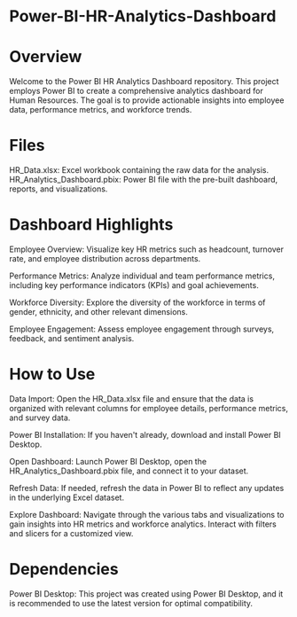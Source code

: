 # Power-BI-HR-Analytics-Dashboard

# Overview
Welcome to the Power BI HR Analytics Dashboard repository. This project employs Power BI to create a comprehensive analytics dashboard for Human Resources. The goal is to provide actionable insights into employee data, performance metrics, and workforce trends.

# Files
HR_Data.xlsx: Excel workbook containing the raw data for the analysis.
HR_Analytics_Dashboard.pbix: Power BI file with the pre-built dashboard, reports, and visualizations.

# Dashboard Highlights
Employee Overview: Visualize key HR metrics such as headcount, turnover rate, and employee distribution across departments.

Performance Metrics: Analyze individual and team performance metrics, including key performance indicators (KPIs) and goal achievements.

Workforce Diversity: Explore the diversity of the workforce in terms of gender, ethnicity, and other relevant dimensions.

Employee Engagement: Assess employee engagement through surveys, feedback, and sentiment analysis.

# How to Use
Data Import: Open the HR_Data.xlsx file and ensure that the data is organized with relevant columns for employee details, performance metrics, and survey data.

Power BI Installation: If you haven't already, download and install Power BI Desktop.

Open Dashboard: Launch Power BI Desktop, open the HR_Analytics_Dashboard.pbix file, and connect it to your dataset.

Refresh Data: If needed, refresh the data in Power BI to reflect any updates in the underlying Excel dataset.

Explore Dashboard: Navigate through the various tabs and visualizations to gain insights into HR metrics and workforce analytics. Interact with filters and slicers for a customized view.

# Dependencies
Power BI Desktop: This project was created using Power BI Desktop, and it is recommended to use the latest version for optimal compatibility.

